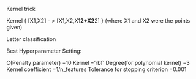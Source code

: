 Kernel trick

Kernel {  [X1,X2] - >  [X1,X2,X1**2+X2**2]  }          (where X1 and X2 were the points given)



Letter classification

Best Hyperparameter Setting:

C(Penalty parameter) =10 
Kernel =’rbf’
Degree(for polynomial kernel) =3
Kernel coefficient =1/n_features
Tolerance for stopping criterion =0.001

